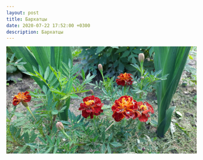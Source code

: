```yaml
---
layout: post
title: Бархатцы
date: 2020-07-22 17:52:00 +0300
description: Бархатцы
---
```


<img src="/assets/images/2020/07/2020-07-22_17-52-00_20200722_175200_web.jpg" class="img-fluid mx-auto d-block" alt="Бархатцы" />

